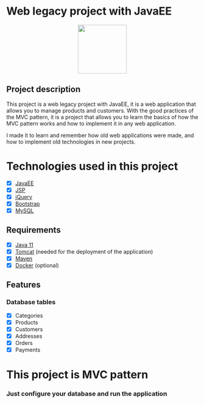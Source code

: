 # Web legacy project with JavaEE

<div align="center">
 <img src="https://cdn.jsdelivr.net/gh/devicons/devicon/icons/java/java-original-wordmark.svg" width="128" />
</div>

## Project description

This project is a web legacy project with JavaEE,
it is a web application that allows you to manage products and customers.
With the good practices of the MVC pattern, it is a project that allows you to learn the basics of how the
MVC pattern works and how to implement it in any web application.

I made it to learn and remember how old web applications were made, and how to implement old technologies in new
projects.

# Technologies used in this project

- [x] [JavaEE](https://www.oracle.com/java/technologies/java-ee-glance.html)
- [x] [JSP](https://www.oracle.com/java/technologies/java-ee-glance.html)
- [x] [jQuery](https://jquery.com/)
- [x] [Bootstrap](https://getbootstrap.com/)
- [x] [MySQL](https://www.mysql.com/)

## Requirements

- [x] [Java 11](https://www.oracle.com/java/technologies/javase-jdk11-downloads.html)
- [x] [Tomcat](https://tomcat.apache.org/) (needed for the deployment of the application)
- [x] [Maven](https://maven.apache.org/)
- [x] [Docker](https://www.docker.com/) (optional)

## Features

### Database tables

- [x] Categories
- [x] Products
- [x] Customers
- [x] Addresses
- [x] Orders
- [x] Payments

# This project is MVC pattern

### Just configure your database and run the application

